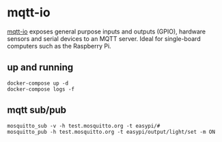 mqtt-io
=======

[mqtt-io][1] exposes general purpose inputs and outputs (GPIO), hardware sensors and
serial devices to an MQTT server. Ideal for single-board computers such as the
Raspberry Pi.

## up and running

```
docker-compose up -d
docker-compose logs -f
```

## mqtt sub/pub

```
mosquitto_sub -v -h test.mosquitto.org -t easypi/#
mosquitto_pub -h test.mosquitto.org -t easypi/output/light/set -m ON
```

[1]: https://mqtt-io.app/
